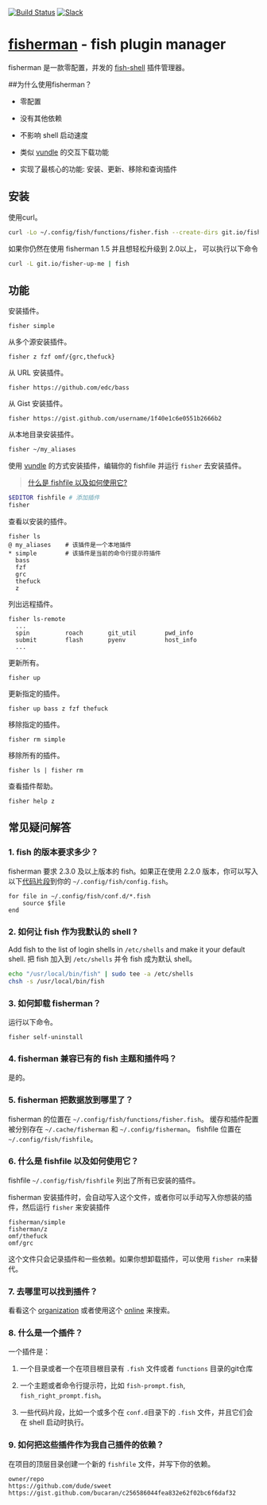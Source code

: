 [slack-link]: https://fisherman-wharf.herokuapp.com/
[slack-badge]: https://fisherman-wharf.herokuapp.com/badge.svg
[travis-link]: https://travis-ci.org/fisherman/fisherman
[travis-badge]: https://img.shields.io/travis/fisherman/fisherman.svg

[organization]: https://github.com/fisherman
[fish-shell]: https://github.com/fish-shell/fish-shell
[fisherman]: http://fisherman.sh
[online]: http://fisherman.sh/#search

[![Build Status][travis-badge]][travis-link]
[![Slack][slack-badge]][slack-link]

# [fisherman] - fish plugin manager

fisherman 是一款零配置，并发的 [fish-shell] 插件管理器。

##为什么使用fisherman？

* 零配置

* 没有其他依赖

* 不影响 shell 启动速度

* 类似 [vundle](https://github.com/VundleVim/Vundle.vim) 的交互下载功能

* 实现了最核心的功能: 安装、更新、移除和查询插件

## 安装

使用curl。

```sh
curl -Lo ~/.config/fish/functions/fisher.fish --create-dirs git.io/fisherman
```

如果你仍然在使用 fisherman 1.5 并且想轻松升级到 2.0以上， 可以执行以下命令
```sh
curl -L git.io/fisher-up-me | fish
```

## 功能

安装插件。

```
fisher simple
```

从多个源安装插件。

```
fisher z fzf omf/{grc,thefuck}
```

从 URL 安装插件。

```
fisher https://github.com/edc/bass
```

从 Gist 安装插件。

```
fisher https://gist.github.com/username/1f40e1c6e0551b2666b2
```

从本地目录安装插件。

```sh
fisher ~/my_aliases
```

使用 [vundle](https://github.com/VundleVim/Vundle.vim) 的方式安装插件，编辑你的 fishfile 并运行 `fisher` 去安装插件。

> [什么是 fishfile 以及如何使用它?](#6-什么是-fishfile-以及如何使用它)

```sh
$EDITOR fishfile # 添加插件
fisher
```

查看以安装的插件。

```ApacheConf
fisher ls
@ my_aliases    # 该插件是一个本地插件
* simple        # 该插件是当前的命令行提示符插件
  bass
  fzf
  grc
  thefuck
  z
```

列出远程插件。

```
fisher ls-remote
  ...
  spin          roach       git_util        pwd_info
  submit        flash       pyenv           host_info
  ...
```

更新所有。

```
fisher up
```

更新指定的插件。

```
fisher up bass z fzf thefuck
```

移除指定的插件。

```
fisher rm simple
```

移除所有的插件。

```
fisher ls | fisher rm
```

查看插件帮助。

```
fisher help z
```

## 常见疑问解答

### 1. fish 的版本要求多少？

fisherman 要求 2.3.0 及以上版本的 fish。如果正在使用 2.2.0 版本，你可以写入以下[代码片段](#8-什么是一个插件)到你的 `~/.config/fish/config.fish`。

```fish
for file in ~/.config/fish/conf.d/*.fish
    source $file
end
```

### 2. 如何让 fish 作为我默认的 shell ?

Add fish to the list of login shells in `/etc/shells` and make it your default shell.
把 fish 加入到 `/etc/shells` 并令 fish 成为默认 shell。

```sh
echo "/usr/local/bin/fish" | sudo tee -a /etc/shells
chsh -s /usr/local/bin/fish
```

### 3. 如何卸载 fisherman？

运行以下命令。

```fish
fisher self-uninstall
```

### 4. fisherman 兼容已有的 fish 主题和插件吗？

是的。

### 5. fisherman 把数据放到哪里了？

fisherman 的位置在 `~/.config/fish/functions/fisher.fish`。
缓存和插件配置被分别存在 `~/.cache/fisherman` 和 `~/.config/fisherman`。
fishfile 位置在 `~/.config/fish/fishfile`。

### 6. 什么是 fishfile 以及如何使用它？

fishfile `~/.config/fish/fishfile` 列出了所有已安装的插件。

fisherman 安装插件时，会自动写入这个文件，或者你可以手动写入你想装的插件，然后运行 `fisher` 来安装插件

```
fisherman/simple
fisherman/z
omf/thefuck
omf/grc
```

这个文件只会记录插件和一些依赖。如果你想卸载插件，可以使用 `fisher rm`来替代。

### 7. 去哪里可以找到插件？

看看这个 [organization] 或者使用这个 [online] 来搜索。

### 8. 什么是一个插件？

一个插件是：

1. 一个目录或者一个在项目根目录有 `.fish` 文件或者 `functions` 目录的git仓库

2. 一个主题或者命令行提示符，比如 `fish-prompt.fish`, `fish_right_prompt.fish`。

3. 一些代码片段，比如一个或多个在 `conf.d`目录下的 `.fish` 文件，并且它们会在 shell 启动时执行。

### 9. 如何把这些插件作为我自己插件的依赖？

在项目的顶层目录创建一个新的 `fishfile` 文件，并写下你的依赖。

```fish
owner/repo
https://github.com/dude/sweet
https://gist.github.com/bucaran/c256586044fea832e62f02bc6f6daf32
```
